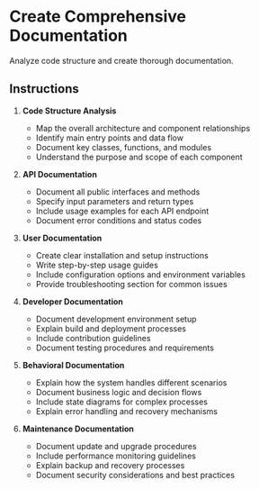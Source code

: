 # Create Comprehensive Documentation

Analyze code structure and create thorough documentation.

## Instructions

1. **Code Structure Analysis**
   - Map the overall architecture and component relationships
   - Identify main entry points and data flow
   - Document key classes, functions, and modules
   - Understand the purpose and scope of each component

2. **API Documentation**
   - Document all public interfaces and methods
   - Specify input parameters and return types
   - Include usage examples for each API endpoint
   - Document error conditions and status codes

3. **User Documentation**
   - Create clear installation and setup instructions
   - Write step-by-step usage guides
   - Include configuration options and environment variables
   - Provide troubleshooting section for common issues

4. **Developer Documentation**
   - Document development environment setup
   - Explain build and deployment processes
   - Include contribution guidelines
   - Document testing procedures and requirements

5. **Behavioral Documentation**
   - Explain how the system handles different scenarios
   - Document business logic and decision flows
   - Include state diagrams for complex processes
   - Explain error handling and recovery mechanisms

6. **Maintenance Documentation**
   - Document update and upgrade procedures
   - Include performance monitoring guidelines
   - Explain backup and recovery processes
   - Document security considerations and best practices
